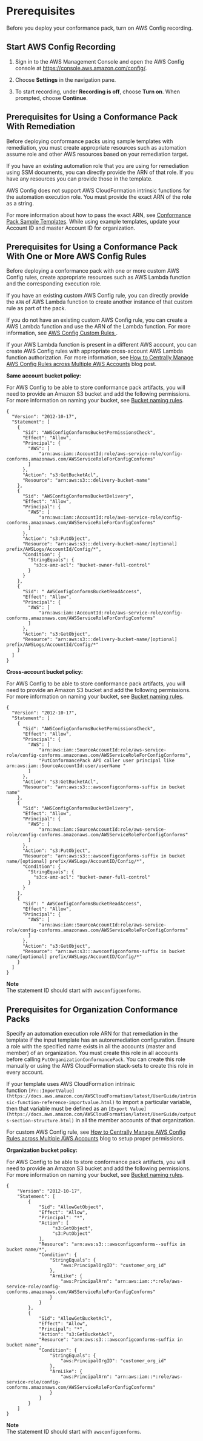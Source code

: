 # Prerequisites<a name="cpack-prerequisites"></a>

Before you deploy your conformance pack, turn on AWS Config recording\. 

## Start AWS Config Recording<a name="cpack-prerequisites-config-recording"></a>

1. Sign in to the AWS Management Console and open the AWS Config console at [https://console\.aws\.amazon\.com/config/](https://console.aws.amazon.com/config/)\.

1. Choose **Settings** in the navigation pane\.

1. To start recording, under **Recording is off**, choose **Turn on**\. When prompted, choose **Continue**\.

## Prerequisites for Using a Conformance Pack With Remediation<a name="cpack-prerequisites-remediations"></a>

Before deploying conformance packs using sample templates with remediation, you must create appropriate resources such as automation assume role and other AWS resources based on your remediation target\.

If you have an existing automation role that you are using for remediation using SSM documents, you can directly provide the ARN of that role\. If you have any resources you can provide those in the template\. 

AWS Config does not support AWS CloudFormation intrinsic functions for the automation execution role\. You must provide the exact ARN of the role as a string\. 

For more information about how to pass the exact ARN, see [Conformance Pack Sample Templates](conformancepack-sample-templates.md)\. While using example templates, update your Account ID and master Account ID for organization\.

## Prerequisites for Using a Conformance Pack With One or More AWS Config Rules<a name="cpack-prerequisites-oneormorerules"></a>

Before deploying a conformance pack with one or more custom AWS Config rules, create appropriate resources such as AWS Lambda function and the corresponding execution role\. 

If you have an existing custom AWS Config rule, you can directly provide the `ARN` of AWS Lambda function to create another instance of that custom rule as part of the pack\. 

If you do not have an existing custom AWS Config rule, you can create a AWS Lambda function and use the ARN of the Lambda function\. For more information, see [AWS Config Custom Rules ](evaluate-config_develop-rules.md)\.

If your AWS Lambda function is present in a different AWS account, you can create AWS Config rules with appropriate cross\-account AWS Lambda function authorization\. For more information, see [How to Centrally Manage AWS Config Rules across Multiple AWS Accounts](https://aws.amazon.com/blogs/devops/how-to-centrally-manage-aws-config-rules-across-multiple-aws-accounts/) blog post\.

**Same account bucket policy:**

For AWS Config to be able to store conformance pack artifacts, you will need to provide an Amazon S3 bucket and add the following permissions\. For more information on naming your bucket, see [Bucket naming rules](https://docs.aws.amazon.com/AmazonS3/latest/userguide/bucketnamingrules.html)\.

```
{
  "Version": "2012-10-17",
  "Statement": [
    {
      "Sid": "AWSConfigConformsBucketPermissionsCheck",
      "Effect": "Allow",
      "Principal": {
        "AWS": [
            "arn:aws:iam::AccountId:role/aws-service-role/config-conforms.amazonaws.com/AWSServiceRoleForConfigConforms"
        ]
      },
      "Action": "s3:GetBucketAcl",
      "Resource": "arn:aws:s3:::delivery-bucket-name"
    },
    {
      "Sid": "AWSConfigConformsBucketDelivery",
      "Effect": "Allow",
      "Principal": {
        "AWS": [
            "arn:aws:iam::AccountId:role/aws-service-role/config-conforms.amazonaws.com/AWSServiceRoleForConfigConforms"
        ]
      },
      "Action": "s3:PutObject",
      "Resource": "arn:aws:s3:::delivery-bucket-name/[optional] prefix/AWSLogs/AccountId/Config/*",
      "Condition": {
        "StringEquals": {
          "s3:x-amz-acl": "bucket-owner-full-control"
        }
      }
    },
    {
      "Sid": " AWSConfigConformsBucketReadAccess",
      "Effect": "Allow",
      "Principal": {
        "AWS": [
            "arn:aws:iam::AccountId:role/aws-service-role/config-conforms.amazonaws.com/AWSServiceRoleForConfigConforms"
        ]
      },
      "Action": "s3:GetObject",
      "Resource": "arn:aws:s3:::delivery-bucket-name/[optional] prefix/AWSLogs/AccountId/Config/*"
    }
  ]
}
```

**Cross\-account bucket policy:**

For AWS Config to be able to store conformance pack artifacts, you will need to provide an Amazon S3 bucket and add the following permissions\. For more information on naming your bucket, see [Bucket naming rules](https://docs.aws.amazon.com/AmazonS3/latest/userguide/bucketnamingrules.html)\.

```
{
  "Version": "2012-10-17",
  "Statement": [
    {
      "Sid": "AWSConfigConformsBucketPermissionsCheck",
      "Effect": "Allow",
      "Principal": {
        "AWS": [
            "arn:aws:iam::SourceAccountId:role/aws-service-role/config-conforms.amazonaws.com/AWSServiceRoleForConfigConforms",
            "PutConformancePack API caller user principal like arn:aws:iam::SourceAccountId:user/userName "
        ]
      },
      "Action": "s3:GetBucketAcl",
      "Resource": "arn:aws:s3:::awsconfigconforms-suffix in bucket name"
    },
    {
      "Sid": "AWSConfigConformsBucketDelivery",
      "Effect": "Allow",
      "Principal": {
        "AWS": [
            "arn:aws:iam::SourceAccountId:role/aws-service-role/config-conforms.amazonaws.com/AWSServiceRoleForConfigConforms"
        ]
      },
      "Action": "s3:PutObject",
      "Resource": "arn:aws:s3:::awsconfigconforms-suffix in bucket name/[optional] prefix/AWSLogs/AccountID/Config/*",
      "Condition": {
        "StringEquals": {
          "s3:x-amz-acl": "bucket-owner-full-control"
        }
      }
    },
    {
      "Sid": " AWSConfigConformsBucketReadAccess",
      "Effect": "Allow",
      "Principal": {
        "AWS": [
            "arn:aws:iam::SourceAccountId:role/aws-service-role/config-conforms.amazonaws.com/AWSServiceRoleForConfigConforms"
        ]
      },
      "Action": "s3:GetObject",
      "Resource": "arn:aws:s3:::awsconfigconforms-suffix in bucket name/[optional] prefix/AWSLogs/AccountID/Config/*"
    }
  ]
}
```

**Note**  
The statement ID should start with `awsconfigconforms`\.

## Prerequisites for Organization Conformance Packs<a name="cpack-prerequisites-organizationcpack"></a>

Specify an automation execution role ARN for that remediation in the template if the input template has an autoremediation configuration\. Ensure a role with the specified name exists in all the accounts \(master and member\) of an organization\. You must create this role in all accounts before calling `PutOrganizationConformancePack`\. You can create this role manually or using the AWS CloudFormation stack\-sets to create this role in every account\.

If your template uses AWS CloudFormation intrinsic function `[Fn::ImportValue](https://docs.aws.amazon.com/AWSCloudFormation/latest/UserGuide/intrinsic-function-reference-importvalue.html)` to import a particular variable, then that variable must be defined as an `[Export Value](https://docs.aws.amazon.com/AWSCloudFormation/latest/UserGuide/outputs-section-structure.html)` in all the member accounts of that organization\.

For custom AWS Config rule, see [How to Centrally Manage AWS Config Rules across Multiple AWS Accounts](https://aws.amazon.com/blogs/devops/how-to-centrally-manage-aws-config-rules-across-multiple-aws-accounts/) blog to setup proper permissions\.

**Organization bucket policy:**

For AWS Config to be able to store conformance pack artifacts, you will need to provide an Amazon S3 bucket and add the following permissions\. For more information on naming your bucket, see [Bucket naming rules](https://docs.aws.amazon.com/AmazonS3/latest/userguide/bucketnamingrules.html)\.

```
{
    "Version": "2012-10-17",
    "Statement": [
        {
            "Sid": "AllowGetObject",
            "Effect": "Allow",
            "Principal": "*",
            "Action": [
                 "s3:GetObject",
                 "s3:PutObject"
            ],
            "Resource": "arn:aws:s3:::awsconfigconforms--suffix in bucket name/*",
            "Condition": {
                "StringEquals": {
                    "aws:PrincipalOrgID": "customer_org_id"
                },
                "ArnLike": {
                    "aws:PrincipalArn": "arn:aws:iam::*:role/aws-service-role/config-conforms.amazonaws.com/AWSServiceRoleForConfigConforms"
                }
            }
        },
        {
            "Sid": "AllowGetBucketAcl",
            "Effect": "Allow",
            "Principal": "*",
            "Action": "s3:GetBucketAcl",
            "Resource": "arn:aws:s3:::awsconfigconforms-suffix in bucket name",
            "Condition": {
                "StringEquals": {
                    "aws:PrincipalOrgID": "customer_org_id"
                },
                "ArnLike": {
                    "aws:PrincipalArn": "arn:aws:iam::*:role/aws-service-role/config-conforms.amazonaws.com/AWSServiceRoleForConfigConforms"
                }
            }
        }
    ]
}
```

**Note**  
The statement ID should start with `awsconfigconforms`\.